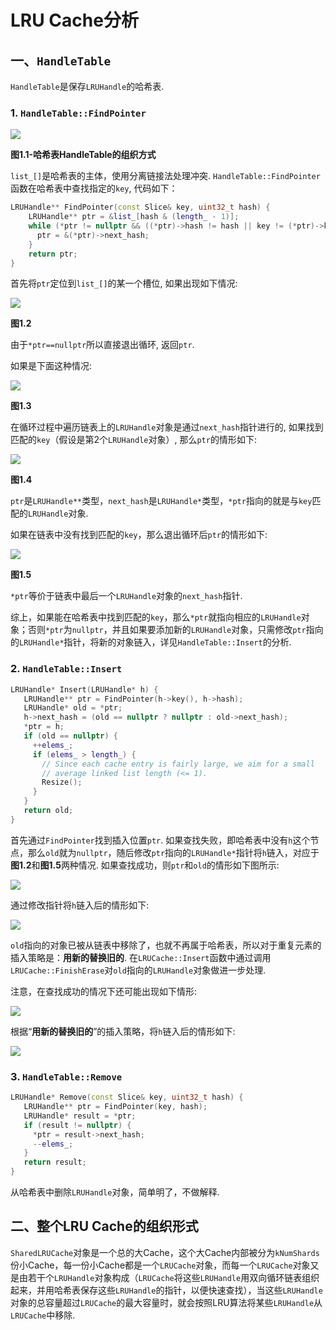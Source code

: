 # LRU Cache分析
## 一、`HandleTable`
`HandleTable`是保存`LRUHandle`的哈希表.
### 1. `HandleTable::FindPointer`
![](images/LRU_Cache/哈希表HandleTable的组织方式.png)

**图1.1-哈希表HandleTable的组织方式**

`list_[]`是哈希表的主体，使用分离链接法处理冲突. `HandleTable::FindPointer`函数在哈希表中查找指定的`key`, 代码如下：

```cpp
LRUHandle** FindPointer(const Slice& key, uint32_t hash) {
    LRUHandle** ptr = &list_[hash & (length_ - 1)];
    while (*ptr != nullptr && ((*ptr)->hash != hash || key != (*ptr)->key())) {
      ptr = &(*ptr)->next_hash;
    }
    return ptr;
}
```

首先将`ptr`定位到`list_[]`的某一个槽位, 如果出现如下情况:

![](images/LRU_Cache/FindPointer_1.png)

**图1.2**

由于`*ptr==nullptr`所以直接退出循环, 返回`ptr`.

如果是下面这种情况:

![](images/LRU_Cache/FindPointer_2.png)

**图1.3**

在循环过程中遍历链表上的`LRUHandle`对象是通过`next_hash`指针进行的, 如果找到匹配的`key`（假设是第2个`LRUHandle`对象）, 那么`ptr`的情形如下:

![](images/LRU_Cache/FindPointer_3.png)

**图1.4**

`ptr`是`LRUHandle**`类型，`next_hash`是`LRUHandle*`类型，`*ptr`指向的就是与`key`匹配的`LRUHandle`对象.

如果在链表中没有找到匹配的`key`，那么退出循环后`ptr`的情形如下:

![](images/LRU_Cache/FindPointer_4.png)

**图1.5**

`*ptr`等价于链表中最后一个`LRUHandle`对象的`next_hash`指针.

综上，如果能在哈希表中找到匹配的`key`，那么`*ptr`就指向相应的`LRUHandle`对象；否则`*ptr`为`nullptr`，并且如果要添加新的`LRUHandle`对象，只需修改`ptr`指向的`LRUHandle*`指针，将新的对象链入，详见`HandleTable::Insert`的分析.

### 2. `HandleTable::Insert`

```cpp
LRUHandle* Insert(LRUHandle* h) {
   LRUHandle** ptr = FindPointer(h->key(), h->hash);
   LRUHandle* old = *ptr;
   h->next_hash = (old == nullptr ? nullptr : old->next_hash);
   *ptr = h;
   if (old == nullptr) {
     ++elems_;
     if (elems_ > length_) {
       // Since each cache entry is fairly large, we aim for a small
       // average linked list length (<= 1).
       Resize();
     }
   }
   return old;
}
```

首先通过`FindPointer`找到插入位置`ptr`. 如果查找失败，即哈希表中没有`h`这个节点，那么`old`就为`nullptr`，随后修改`ptr`指向的`LRUHandle*`指针将`h`链入，对应于**图1.2**和**图1.5**两种情况. 如果查找成功，则`ptr`和`old`的情形如下图所示:

![](images/LRU_Cache/Insert_1.png)

通过修改指针将`h`链入后的情形如下:

![](images/LRU_Cache/Insert_2.png)

`old`指向的对象已被从链表中移除了，也就不再属于哈希表，所以对于重复元素的插入策略是：**用新的替换旧的**. 在`LRUCache::Insert`函数中通过调用`LRUCache::FinishErase`对`old`指向的`LRUHandle`对象做进一步处理.

注意，在查找成功的情况下还可能出现如下情形:

![](images/LRU_Cache/Insert_3.png)

根据“**用新的替换旧的**”的插入策略，将`h`链入后的情形如下:

![](images/LRU_Cache/Insert_4.png)

### 3. `HandleTable::Remove`

```cpp
LRUHandle* Remove(const Slice& key, uint32_t hash) {
   LRUHandle** ptr = FindPointer(key, hash);
   LRUHandle* result = *ptr;
   if (result != nullptr) {
     *ptr = result->next_hash;
     --elems_;
   }
   return result;
}
```

从哈希表中删除`LRUHandle`对象，简单明了，不做解释.

## 二、整个LRU Cache的组织形式
`SharedLRUCache`对象是一个总的大Cache，这个大Cache内部被分为`kNumShards`份小Cache，每一份小Cache都是一个`LRUCache`对象，而每一个`LRUCache`对象又是由若干个`LRUHandle`对象构成（`LRUCache`将这些`LRUHandle`用双向循环链表组织起来，并用哈希表保存这些`LRUHandle`的指针，以便快速查找），当这些`LRUHandle`对象的总容量超过`LRUCache`的最大容量时，就会按照LRU算法将某些`LRUHandle`从`LRUCache`中移除.